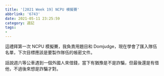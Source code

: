 ```yaml
---
title: '[2021 Week 19] NCPU 模擬賽'
abbrlink: '6743'
date: 2021-05-11 23:25:59
category: 週記
tags:
- 
---
```

這禮拜第一次 NCPU 模擬賽，我負責用題目和 Domjudge，現在學會了匯入隊伍名單，下次目標應該是要製作隊伍的帳密文件。
<!-- more -->
話說週六等公車遇到一個外國人來借錢，當下有猶豫是不是詐騙，但最後還是有借他，不過後來想是詐騙才對。